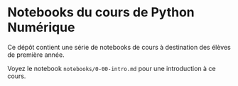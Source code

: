 # Notebooks du cours de Python Numérique

Ce dépôt contient une série de notebooks de cours à destination des élèves de première année.

Voyez le notebook `notebooks/0-00-intro.md` pour une introduction à ce cours.
